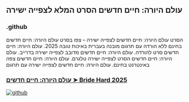 ## עולם היורה: חיים חדשים הסרט המלא לצפייה ישירה

### .github

הסרט עולם היורה: חיים חדשים לצפייה ישירה – צפו בסרט עולם היורה: חיים חדשים בחינם ללא הורדה עם תרגום מובנה בעברית באיכות טובה 2025. עולם היורה: חיים חדשים סרט להורדה. עולם היורה: חיים חדשים מדובב לצפייה ישירה בדרייב. עולם היורה: חיים חדשים הסרט לצפייה ישירה טלגרם. עולם היורה: חיים חדשים צפה באינטרנט בחינם. עולם היורה: חיים חדשים לצפייה ישירה עם תרגום

### [עולם היורה: חיים חדשים ➤ Bride Hard 2025](https://watching4khdmovies.blogspot.com/2025/07/jurassic-world-heb.html)

<a href="https://watching4khdmovies.blogspot.com/2025/07/jurassic-world-heb.html" rel="nofollow"><img src="https://image.tmdb.org/t/p/w1280/33UaHmpsRjc9HMnfkledkrx0Zk.jpg" alt="github" data-canonical-src="https://image.tmdb.org/t/p/w1280/33UaHmpsRjc9HMnfkledkrx0Zk.jpg" style="max-width: 100%;"></a>
